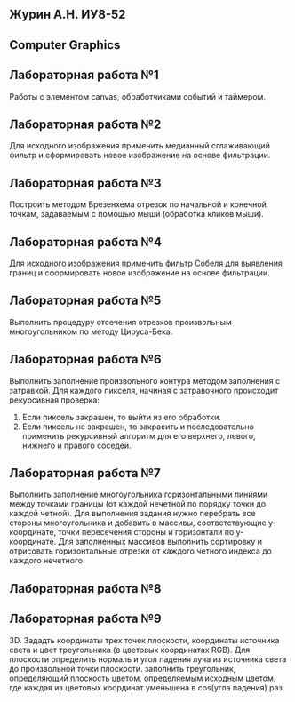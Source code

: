 ## Журин А.Н. ИУ8-52
## Computer Graphics

## Лабораторная работа №1
Работы с элементом canvas, обработчиками событий и таймером.

## Лабораторная работа №2
Для исходного изображения применить медианный сглаживающий фильтр и сформировать новое изображение на основе фильтрации.

## Лабораторная работа №3
Построить методом Брезенхема отрезок по начальной и конечной точкам, задаваемым с помощью мыши (обработка кликов мыши).

## Лабораторная работа №4
Для исходного изображения применить фильтр Собеля для выявления границ и сформировать новое изображение на основе фильтрации.

## Лабораторная работа №5
Выполнить процедуру отсечения отрезков произвольным многоугольником по методу Цируса-Бека.


## Лабораторная работа №6
Выполнить заполнение произвольного контура методом заполнения с затравкой. 
Для каждого пикселя, начиная с затравочного происходит рекурсивная проверка: 
1. Если пиксель закрашен, то выйти из его обработки.
2. Если пиксель не закрашен, то закрасить и последовательно применить рекурсивный алгоритм для его верхнего, левого, нижнего и правого соседей.


## Лабораторная работа №7
Выполнить заполнение многоугольника горизонтальными линиями между точками границы (от каждой нечетной по порядку точки до каждой четной). Для выполнения задания нужно перебрать все стороны многоугольника и добавить в массивы, соответствующие y-координате, точки пересечения стороны и горизонтали по y-координате.
Для заполненных массивов выполнить сортировку и отрисовать горизонтальные отрезки от каждого четного индекса до каждого нечетного.


## Лабораторная работа №8

## Лабораторная работа №9
3D. Зададть координаты трех точек плоскости, координаты источника света и цвет треугольника (в цветовых координатах RGB). Для плоскости определить нормаль и угол падения луча из источника света до произвольной точки плоскости. заполнить треугольник, определяющий плоскость цветом, определяемым исходным цветом, где каждая из цветовых координат уменьшена в cos(угла падения) раз.

